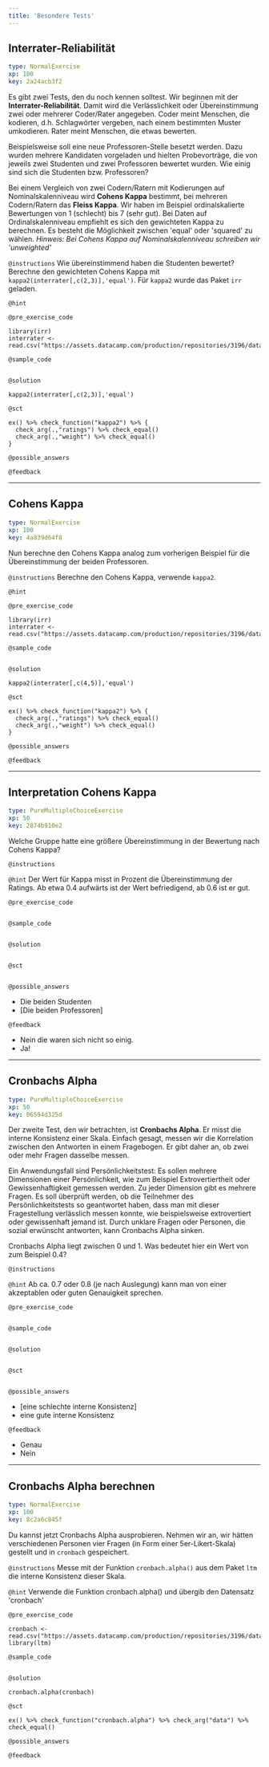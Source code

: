 ```yaml
---
title: 'Besondere Tests'
---
```


## Interrater-Reliabilität

```yaml
type: NormalExercise 
xp: 100 
key: 2a24acb3f2   
```


Es gibt zwei Tests, den du noch kennen solltest. Wir beginnen mit der **Interrater-Reliabilität**. Damit wird die Verlässlichkeit oder Übereinstimmung zwei oder mehrerer Coder/Rater angegeben. Coder meint Menschen, die kodieren, d.h. Schlagwörter vergeben, nach einem bestimmten Muster umkodieren. Rater meint Menschen, die etwas bewerten.

Beispielsweise soll eine neue Professoren-Stelle besetzt werden. Dazu wurden mehrere Kandidaten vorgeladen und hielten Probevorträge, die von jeweils zwei Studenten und zwei Professoren bewertet wurden. Wie einig sind sich die Studenten bzw. Professoren?

Bei einem Vergleich von zwei Codern/Ratern mit Kodierungen auf Nominalskalenniveau wird **Cohens Kappa** bestimmt, bei mehreren Codern/Ratern das **Fleiss Kappa**. Wir haben im Beispiel ordinalskalierte Bewertungen von 1 (schlecht) bis 7 (sehr gut). Bei Daten auf Ordinalskalenniveau empfiehlt es sich den gewichteten Kappa zu berechnen. Es besteht die Möglichkeit zwischen 'equal' oder 'squared' zu wählen. 
_Hinweis: Bei Cohens Kappa auf Nominalskalenniveau schreiben wir 'unweighted'_


`@instructions`
Wie übereinstimmend haben die Studenten bewertet? Berechne den gewichteten Cohens Kappa  mit `kappa2(interrater[,c(2,3)],'equal')`. Für `kappa2` wurde das Paket `irr` geladen.

`@hint`


`@pre_exercise_code`

```{r}
library(irr)
interrater <- read.csv("https://assets.datacamp.com/production/repositories/3196/datasets/32fe40c479aa377d8af347dd26bcd1d7ed5d636e/interrater.csv")
```


`@sample_code`

```{r}

```


`@solution`

```{r}
kappa2(interrater[,c(2,3)],'equal')
```


`@sct`

```{r}
ex() %>% check_function("kappa2") %>% {
  check_arg(.,"ratings") %>% check_equal()
  check_arg(.,"weight") %>% check_equal()
}
```


`@possible_answers`


`@feedback`


---

## Cohens Kappa

```yaml
type: NormalExercise 
xp: 100 
key: 4a839d64f8   
```


Nun berechne den Cohens Kappa analog zum vorherigen Beispiel für die Übereinstimmung der beiden Professoren.


`@instructions`
Berechne den Cohens Kappa, verwende `kappa2`.

`@hint`


`@pre_exercise_code`

```{r}
library(irr)
interrater <- read.csv("https://assets.datacamp.com/production/repositories/3196/datasets/32fe40c479aa377d8af347dd26bcd1d7ed5d636e/interrater.csv")
```


`@sample_code`

```{r}

```


`@solution`

```{r}
kappa2(interrater[,c(4,5)],'equal')
```


`@sct`

```{r}
ex() %>% check_function("kappa2") %>% {
  check_arg(.,"ratings") %>% check_equal()
  check_arg(.,"weight") %>% check_equal()
}
```


`@possible_answers`


`@feedback`


---

## Interpretation Cohens Kappa

```yaml
type: PureMultipleChoiceExercise 
xp: 50 
key: 2874b910e2   
```


Welche Gruppe hatte eine größere Übereinstimmung in der Bewertung nach Cohens Kappa?


`@instructions`


`@hint`
Der Wert für Kappa misst in Prozent die Übereinstimmung der Ratings. Ab etwa 0.4 aufwärts ist der Wert befriedigend, ab 0.6 ist er gut.

`@pre_exercise_code`

```{r}

```


`@sample_code`

```{r}

```


`@solution`

```{r}

```


`@sct`

```{r}

```


`@possible_answers`
- Die beiden Studenten
- [Die beiden Professoren]

`@feedback`
- Nein die waren sich nicht so einig.
- Ja!

---

## Cronbachs Alpha

```yaml
type: PureMultipleChoiceExercise 
xp: 50 
key: 06594d325d   
```


Der zweite Test, den wir betrachten, ist **Cronbachs Alpha**. Er misst die interne Konsistenz einer Skala. Einfach gesagt, messen wir die Korrelation zwischen den Antworten in einem Fragebogen. Er gibt daher an, ob zwei oder mehr Fragen dasselbe messen.

Ein Anwendungsfall sind Persönlichkeitstest: Es sollen mehrere Dimensionen einer Persönlichkeit, wie zum Beispiel Extrovertiertheit oder Gewissenhaftigkeit gemessen werden. Zu jeder Dimension gibt es mehrere Fragen. Es soll überprüft werden, ob die Teilnehmer des Persönlichkeitstests so geantwortet haben, dass man mit dieser Fragestellung verlässlich messen konnte, wie beispielsweise extrovertiert oder gewissenhaft jemand ist. Durch unklare Fragen oder Personen, die sozial erwünscht antworten, kann Cronbachs Alpha sinken.

Cronbachs Alpha liegt zwischen 0 und 1. Was bedeutet hier ein Wert von zum Beispiel 0.4?


`@instructions`


`@hint`
Ab ca. 0.7 oder 0.8 (je nach Auslegung) kann man von einer akzeptablen oder guten Genauigkeit sprechen.

`@pre_exercise_code`

```{r}

```


`@sample_code`

```{r}

```


`@solution`

```{r}

```


`@sct`

```{r}

```


`@possible_answers`
- [eine schlechte interne Konsistenz]
- eine gute interne Konsistenz

`@feedback`
- Genau
- Nein

---

## Cronbachs Alpha berechnen

```yaml
type: NormalExercise 
xp: 100 
key: 8c2a6c845f   
```


Du kannst jetzt Cronbachs Alpha ausprobieren. Nehmen wir an, wir hätten verschiedenen Personen vier Fragen (in Form einer 5er-Likert-Skala) gestellt und in `cronbach` gespeichert.


`@instructions`
Messe mit der Funktion `cronbach.alpha()` aus dem Paket `ltm` die interne Konsistenz dieser Skala.

`@hint`
Verwende die Funktion cronbach.alpha() und übergib den Datensatz 'cronbach'

`@pre_exercise_code`

```{r}
cronbach <- read.csv("https://assets.datacamp.com/production/repositories/3196/datasets/3c6d7fd41b65af514dadf8ae0a06cad868e463d2/cronbach.csv")
library(ltm)
```


`@sample_code`

```{r}

```


`@solution`

```{r}
cronbach.alpha(cronbach)
```


`@sct`

```{r}
ex() %>% check_function("cronbach.alpha") %>% check_arg("data") %>% check_equal()
```


`@possible_answers`


`@feedback`

